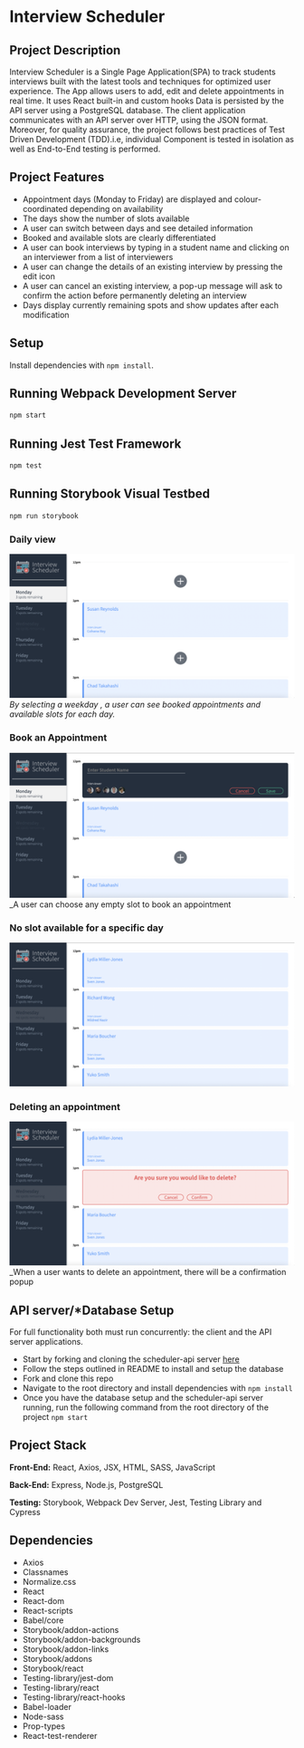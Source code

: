 # Interview Scheduler
## Project Description

Interview Scheduler is a Single Page Application(SPA) to track students interviews built with the latest tools and techniques for optimized user experience.
The App allows users to add, edit and delete appointments in real time. It uses  React built-in and custom hooks
Data is persisted by the API server using a PostgreSQL database. The client application communicates with an API server over HTTP, using the JSON format.
Moreover, for quality assurance, the project follows best practices of Test Driven Development (TDD).i.e, individual Component is tested in isolation as well as End-to-End testing is performed.

## Project Features
- Appointment days (Monday to Friday) are displayed and colour-coordinated depending on availability
- The days show the number of slots available
- A user can switch between days and see detailed information
- Booked and available slots are clearly differentiated
- A user can book interviews by typing in a student name and clicking on an interviewer from a list of interviewers
- A user can change the details of an existing interview by pressing the edit icon
- A user can cancel an existing interview, a pop-up message will ask to confirm the action before permanently deleting an interview
- Days display currently remaining spots and show updates after each modification

## Setup

Install dependencies with `npm install`.

## Running Webpack Development Server

```sh
npm start
```

## Running Jest Test Framework

```sh
npm test
```

## Running Storybook Visual Testbed

```sh
npm run storybook
```
### Daily view
!['booked-slots-available'](https://github.com/hamidnuur/scheduler/blob/master/docs/Daily%20View.png?raw=true)
_By selecting a weekday , a user can see booked appointments and available slots for each day._

### Book an Appointment
!['book-an-appointment'](https://github.com/hamidnuur/scheduler/blob/master/docs/Book%20An%20Interview.png?raw=true)
_A user can choose any empty slot to book an appointment

### No slot available for a specific day
!['book-an-appointment'](https://github.com/hamidnuur/scheduler/blob/master/docs/No%20Slots%20Available.png?raw=true)

### Deleting an appointment
!['book-an-appointment'](https://github.com/hamidnuur/scheduler/blob/master/docs/Delete%20An%20Interview.png?raw=true)
_When a user wants to delete an appointment, there will be a confirmation popup


## API server/*Database Setup

For full functionality both must run concurrently: the client and the API server applications.
- Start by forking and cloning the scheduler-api server [here](https://github.com/lighthouse-labs/scheduler-api)
- Follow the steps outlined in README to install and setup the database
- Fork and clone this repo
- Navigate to the root directory and install dependencies with `npm install`
- Once you have the database setup and the scheduler-api server running, run the following command from the root directory of the project `npm start`

## Project Stack

__Front-End:__ React, Axios, JSX, HTML, SASS, JavaScript

__Back-End:__ Express, Node.js, PostgreSQL

__Testing:__ Storybook, Webpack Dev Server, Jest, Testing Library and Cypress

## Dependencies
- Axios
- Classnames
- Normalize.css
- React
- React-dom
- React-scripts
- Babel/core
- Storybook/addon-actions
- Storybook/addon-backgrounds
- Storybook/addon-links
- Storybook/addons
- Storybook/react
- Testing-library/jest-dom
- Testing-library/react
- Testing-library/react-hooks
- Babel-loader
- Node-sass
- Prop-types
- React-test-renderer